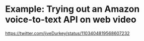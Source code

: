 # Example: Trying out an Amazon voice-to-text API on web video


https://twitter.com/jiveDurkey/status/1103404819568607232
